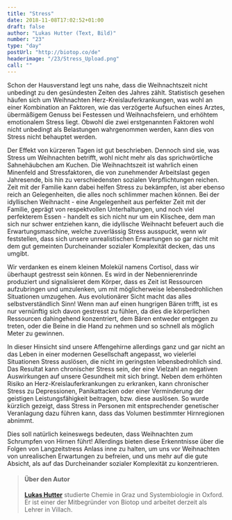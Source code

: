 ```yaml
---
title: "Stress"
date: 2018-11-08T17:02:52+01:00
draft: false
author: "Lukas Hutter (Text, Bild)"
number: "23"
type: "day"
postUrl: "http://biotop.co/de"
headerimage: "/23/Stress_Upload.png"
call: ""
---
```

Schon der Hausverstand legt uns nahe, dass die Weihnachtszeit nicht unbedingt zu den gesündesten Zeiten des Jahres zählt. Statistisch gesehen häufen sich um Weihnachten Herz-Kreislauferkrankungen, was wohl an einer Kombination an Faktoren, wie das verzögerte Aufsuchen eines Arztes, übermäßigem Genuss bei Festessen und Weihnachsfeiern, und erhöhtem emotionalem Stress liegt. Obwohl die zwei erstgenannten Faktoren wohl nicht unbedingt als Belastungen wahrgenommen werden, kann dies von Stress nicht behauptet werden.

Der Effekt von kürzeren Tagen ist gut beschrieben. Dennoch sind sie, was Stress um Weihnachten betrifft, wohl nicht mehr als das sprichwörtliche Sahnehäubchen am Kuchen. Die Weihnachtszeit ist wahrlich einen Minenfeld and Stressfaktoren, die von zunehmender Arbeitslast gegen Jahresende, bis hin zu verschiedensten sozialen Verpflichtungen reichen. Zeit mit der Familie kann dabei helfen Stress zu bekämpfen, ist aber ebenso reich an Gelegenheiten, die alles noch schlimmer machen können. Bei der idyllischen Weihnacht - eine Angelegenheit aus perfekter Zeit mit der Familie, geprägt von respektvollen Unterhaltungen, und noch viel perfekterem Essen - handelt es sich nicht nur um ein Klischee, dem man sich nur schwer entziehen kann, die idyllische Weihnacht befeuert auch die Erwartungsmaschine, welche zuverlässig Stress ausspuckt, wenn wir feststellen, dass sich unsere unrealistischen Erwartungen so gar nicht mit dem gut gemeinten Durcheinander sozialer Komplexität decken, das uns umgibt.

Wir verdanken es einem kleinen Molekül namens Cortisol, dass wir überhaupt gestresst sein können. Es wird in der Nebennierenrinde produziert und signalisieret dem Körper, dass es Zeit ist Ressourcen aufzubringen und umzulenken, um mit möglicherweise lebensbedrohlichen Situationen umzugehen. Aus evolutionärer Sicht macht das alles selbstverständlich Sinn! Wenn man auf einen hungrigen Bären trifft, ist es nur vernünftig sich davon gestresst zu fühlen, da dies die körperlichen Ressourcen dahingehend konzentriert, dem Bären entweder entgegen zu treten, oder die Beine in die Hand zu nehmen und so schnell als möglich Meter zu gewinnen.  

In dieser Hinsicht sind unsere Affengehirne allerdings ganz und gar nicht an das Leben in einer modernen Gesellschaft angepasst, wo vielerlei Situationen Stress auslösen, die nicht im geringsten lebensbedrohlich sind. Das Resultat kann chronischer Stress sein, der eine Vielzahl an negativen Auswirkungen auf unsere Gesundheit mit sich bringt. Neben dem erhöhten Risiko an Herz-Kreislauferkrankungen zu erkranken, kann chronischer Stress zu Depressionen, Panikattacken oder einer Verminderung der geistigen Leistungsfähigkeit beitragen, bzw. diese auslösen. So wurde kürzlich gezeigt, dass Stress in Personen mit entsprechender genetischer Veranlagung dazu führen kann, dass das Volumen bestimmter Hirnregionen abnimmt.

Dies soll natürlich keineswegs bedeuten, dass Weihnachten zum Schrumpfen von Hirnen führt! Allerdings bieten diese Erkenntnisse über die Folgen von Langzeitstress Anlass inne zu halten, um uns vor Weihnachten von unrealischen Erwartungen zu befreien, und uns mehr auf die gute Absicht, als auf das Durcheinander sozialer Komplexität zu konzentrieren.

> #### Über den Autor
> **[Lukas Hutter](http://biotop.co/de/person/lukas-hutter/)** studierte Chemie in Graz und Systembiologie in Oxford. Er ist einer der Mitbegründer von Biotop und arbeitet derzeit als Lehrer in Villach.
